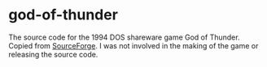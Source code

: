 # god-of-thunder
The source code for the 1994 DOS shareware game God of Thunder. Copied from [SourceForge](https://sourceforge.net/projects/god-of-thunder-1994-dos-game/). I was not involved in the making of the game or releasing the source code.
